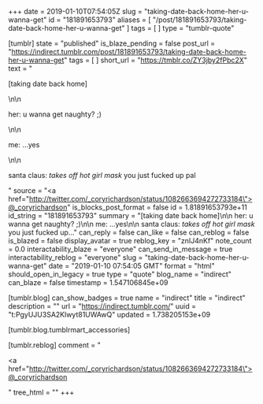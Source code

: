 +++
date = 2019-01-10T07:54:05Z
slug = "taking-date-back-home-her-u-wanna-get"
id = "181891653793"
aliases = [ "/post/181891653793/taking-date-back-home-her-u-wanna-get" ]
tags = [ ]
type = "tumblr-quote"

[tumblr]
state = "published"
is_blaze_pending = false
post_url = "https://indirect.tumblr.com/post/181891653793/taking-date-back-home-her-u-wanna-get"
tags = [ ]
short_url = "https://tmblr.co/ZY3jby2fPbc2X"
text = "<p>[taking date back home]</p>\n\n<p>her: u wanna get naughty? ;)</p>\n\n<p>me: &hellip;yes</p>\n\n<p>santa claus: *takes off hot girl mask* you just fucked up pal</p>"
source = "<a href=\"http://twitter.com/_coryrichardson/status/1082663694272733184\">@_coryrichardson</a>"
is_blocks_post_format = false
id = 1.81891653793e+11
id_string = "181891653793"
summary = "[taking date back home]\n\n her: u wanna get naughty? ;)\n\n me: …yes\n\n santa claus: *takes off hot girl mask* you just fucked up..."
can_reply = false
can_like = false
can_reblog = false
is_blazed = false
display_avatar = true
reblog_key = "znIJ4nKf"
note_count = 0.0
interactability_blaze = "everyone"
can_send_in_message = true
interactability_reblog = "everyone"
slug = "taking-date-back-home-her-u-wanna-get"
date = "2019-01-10 07:54:05 GMT"
format = "html"
should_open_in_legacy = true
type = "quote"
blog_name = "indirect"
can_blaze = false
timestamp = 1.547106845e+09

[tumblr.blog]
can_show_badges = true
name = "indirect"
title = "indirect"
description = ""
url = "https://indirect.tumblr.com/"
uuid = "t:PgyUJU3SA2Klwyt81UWAwQ"
updated = 1.738205153e+09

[tumblr.blog.tumblrmart_accessories]

[tumblr.reblog]
comment = "<p><a href=\"http://twitter.com/_coryrichardson/status/1082663694272733184\">@_coryrichardson</a></p>"
tree_html = ""
+++
